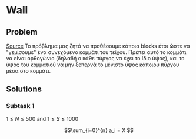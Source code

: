 # Wall
## Problem
[Source](https://jboi2022.lrmd.ro/document/day2/wall.pdf)
Το πρόβλημα μας ζητά να πρσθέσουμε κάποια blocks έτσι ώστε να "γεμίσουμε" ένα συνεχόμενο κομμάτι του τείχου. Πρέπει αυτό το κομμάτι να είναι ορθογώνιο (δηλαδή ο κάθε πύργος να έχει το ίδιο ύψος), και το ύψος του κομματιού να μην ξεπερνά το μέγιστο ύψος κάποιου πύργου μέσα στο κομμάτι.

## Solutions
### Subtask 1
$1 \le N \le 500$ and $1 \le S \le 1000$

$$\sum_{i=0}^{n} a_i = X $$
